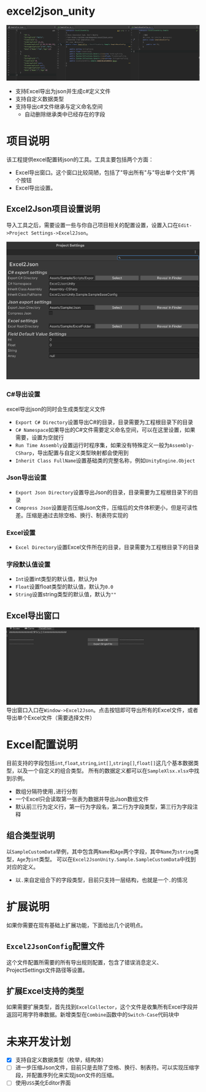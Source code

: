 # excel2json_unity
![export_sample.png](./DocAssets/export_sample.png)
- 支持Excel导出为json并生成c#定义文件
- 支持自定义数据类型
- 支持导出c#文件继承与定义命名空间
  - 自动删除继承类中已经存在的字段
# 项目说明
该工程提供excel配置转json的工具。工具主要包括两个方面：
- Excel导出窗口。这个窗口比较简陋，包括了"导出所有"与"导出单个文件"两个按钮
- Excel导出设置。
## Excel2Json项目设置说明
导入工具之后，需要设置一些与你自己项目相关的配置设置，设置入口在`Edit->Project Settings->Excel2Json`。

![project_settings](./DocAssets/project_settings.png)
### C#导出设置
excel导出json的同时会生成类型定义文件
- `Export C# Directory`设置导出C#的目录，目录需要为工程根目录下的目录
- `C# Namespace`如果导出的C#文件需要定义命名空间，可以在这里设置，如果需要，设置为空就行
- `Run Time Assembly`设置运行时程序集，如果没有特殊定义一般为`Assembly-CSharp`，导出配置与自定义类型映射都会使用到
- `Inherit Class FullName`设置基础类的完整名称，例如`UnityEngine.Object`
### Json导出设置
- `Export Json Directory`设置导出Json的目录，目录需要为工程根目录下的目录
- `Compress Json`设置是否压缩Json文件，压缩后的文件体积更小，但是可读性差。压缩是通过去除空格、换行、制表符实现的
### Excel设置
- `Excel Directory`设置Excel文件所在的目录，目录需要为工程根目录下的目录
### 字段默认值设置
- `Int`设置int类型的默认值，默认为`0`
- `Float`设置float类型的默认值，默认为`0.0`
- `String`设置string类型的默认值，默认为`""`
## Excel导出窗口
![excel_export_window](./DocAssets/excel_export_window.png)
导出窗口入口在`Window->Excel2Json`。点击按钮即可导出所有的Excel文件，或者导出单个Excel文件（需要选择文件）
# Excel配置说明
目前支持的字段包括`int`,`float`,`string`,`int[]`,`string[]`,`float[]`这几个基本数据类型，以及一个自定义的组合类型。
所有的数据定义都可以在`SampleXlsx.xlsx`中找到示例。
- 数组分隔符使用`,`进行分割
- 一个Excel只会读取第一张表为数据并导出Json数组文件
- 默认前三行为定义行，第一行为字段名，第二行为字段类型，第三行为字段注释
## 组合类型说明
以`SampleCustomData`举例，其中包含两`Name`和`Age`两个字段，其中`Name`为`string`类型，`Age`为`int`类型。
可以在`Excel2JsonUnity.Sample.SampleCustomData`中找到对应的定义。
- 以`.`来自定组合下的字段类型，目前只支持一层结构，也就是一个`.`的情况

# 扩展说明
如果你需要在现有基础上扩展功能，下面给出几个说明点。
## `Excel2JsonConfig`配置文件
这个文件配置所需要的所有导出规则配置，包含了错误消息定义、ProjectSettings文件路径等设置。
## 扩展Excel支持的类型
如果需要扩展类型，首先找到`ExcelCollector`，这个文件是收集所有Excel字段并返回可用字符串数据。新增类型在`Combine`函数中的`Switch-Case`代码块中

# 未来开发计划
- [x] 支持自定义数据类型（枚举，结构体）
- [ ] 进一步压缩Json文件，目前只是去除了空格、换行、制表符。可以实现压缩字段，并配置序列化来实现json文件的压缩。
- [ ] 使用`USS`美化Editor界面